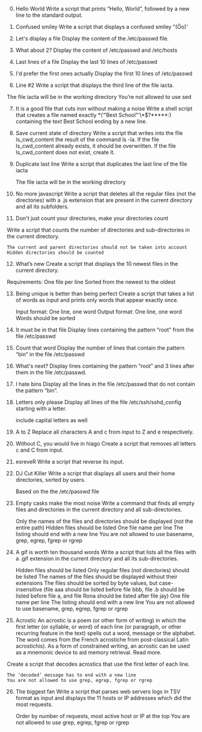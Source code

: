 0. Hello World
Write a script that prints “Hello, World”, followed by a new line to the standard output.

1. Confused smiley
Write a script that displays a confused smiley "(Ôo)'

2. Let's display a file 
Display the content of the /etc/passwd file.

3. What about 2? 
Display the content of /etc/passwd and /etc/hosts

4. Last lines of a file 
Display the last 10 lines of /etc/passwd

5. I'd prefer the first ones actually 
Display the first 10 lines of /etc/passwd

6. Line #2 
Write a script that displays the third line of the file iacta.

The file iacta will be in the working directory
    You’re not allowed to use sed

7. It is a good file that cuts iron without making a noise 
Write a shell script that creates a file named exactly \*\\'"Best School"\'\\*$\?\*\*\*\*\*:) containing the text Best School ending by a new line.

8. Save current state of directory 
Write a script that writes into the file ls_cwd_content the result of the command ls -la. If the file ls_cwd_content already exists, it should be overwritten. If the file ls_cwd_content does not exist, create it.

9. Duplicate last line 
Write a script that duplicates the last line of the file iacta

    The file iacta will be in the working directory

10. No more javascript 
Write a script that deletes all the regular files (not the directories) with a .js extension that are present in the current directory and all its subfolders.


11. Don't just count your directories, make your directories count

Write a script that counts the number of directories and sub-directories in the current directory.

    The current and parent directories should not be taken into account
    Hidden directories should be counted


12. What’s new
Create a script that displays the 10 newest files in the current directory.

Requirements:
    One file per line
    Sorted from the newest to the oldest


13. Being unique is better than being perfect
Create a script that takes a list of words as input and prints only words that appear exactly once.

    Input format: One line, one word
    Output format: One line, one word
    Words should be sorted


14. It must be in that file
Display lines containing the pattern “root” from the file /etc/passwd


15. Count that word
Display the number of lines that contain the pattern “bin” in the file /etc/passwd


16. What's next?
Display lines containing the pattern “root” and 3 lines after them in the file /etc/passwd.


17. I hate bins
Display all the lines in the file /etc/passwd that do not contain the pattern “bin”.


18. Letters only please
Display all lines of the file /etc/ssh/sshd_config starting with a letter.

    include capital letters as well


19. A to Z
Replace all characters A and c from input to Z and e respectively.


20. Without C, you would live in hiago
Create a script that removes all letters c and C from input.


21. esreveR
Write a script that reverse its input.


22. DJ Cut Killer
Write a script that displays all users and their home directories, sorted by users.

    Based on the the /etc/passwd file


23. Empty casks make the most noise
Write a command that finds all empty files and directories in the current directory and all sub-directories.

    Only the names of the files and directories should be displayed (not the entire path)
    Hidden files should be listed
    One file name per line
    The listing should end with a new line
    You are not allowed to use basename, grep, egrep, fgrep or rgrep


24. A gif is worth ten thousand words
Write a script that lists all the files with a .gif extension in the current directory and all its sub-directories.

    Hidden files should be listed
    Only regular files (not directories) should be listed
    The names of the files should be displayed without their extensions
    The files should be sorted by byte values, but case-insensitive (file aaa should be listed before file bbb, file .b should be listed before file a, and file Rona should be listed after file jay)
    One file name per line
    The listing should end with a new line
    You are not allowed to use basename, grep, egrep, fgrep or rgrep


25. Acrostic
An acrostic is a poem (or other form of writing) in which the first letter (or syllable, or word) of each line (or paragraph, or other recurring feature in the text) spells out a word, message or the alphabet. The word comes from the French acrostiche from post-classical Latin acrostichis). As a form of constrained writing, an acrostic can be used as a mnemonic device to aid memory retrieval. Read more.

Create a script that decodes acrostics that use the first letter of each line.

    The ‘decoded’ message has to end with a new line
    You are not allowed to use grep, egrep, fgrep or rgrep


26. The biggest fan
Write a script that parses web servers logs in TSV format as input and displays the 11 hosts or IP addresses which did the most requests.

    Order by number of requests, most active host or IP at the top
    You are not allowed to use grep, egrep, fgrep or rgrep
